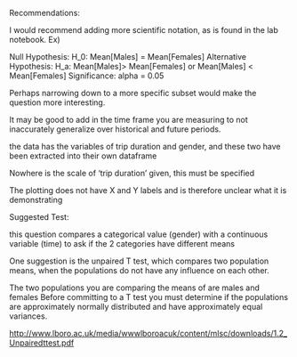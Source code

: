 
Recommendations:

I would recommend adding more scientific notation, as is found in the lab notebook. Ex)

Null Hypothesis:
H_0: Mean[Males] = Mean[Females]
Alternative Hypothesis:
H_a: Mean[Males]> Mean[Females] or Mean[Males] < Mean[Females]
Significance: alpha = 0.05

Perhaps narrowing down to a more specific subset would make the question more interesting.
 
It may be good to add in the time frame you are measuring to not inaccurately generalize over historical and future periods. 

the data has the variables of trip duration and gender, and these two have been extracted into their own dataframe

Nowhere is the scale of ‘trip duration’ given, this must be specified

The plotting does not have X and Y labels and is therefore unclear what it is demonstrating

Suggested Test:

this question compares a categorical value (gender) with a continuous variable (time) to ask if the 2 categories have different means

One suggestion is the unpaired T test, which compares two population means, when the populations do not have any influence on each other.

The two populations you are comparing the means of are males and females
Before committing to a T test you must determine if the populations are approximately normally distributed and have approximately equal variances. 

http://www.lboro.ac.uk/media/wwwlboroacuk/content/mlsc/downloads/1.2_Unpairedttest.pdf

